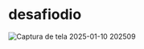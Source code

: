 # desafiodio
![Captura de tela 2025-01-10 202509](https://github.com/user-attachments/assets/73b4884d-a847-4333-a857-52a96a95437f)
